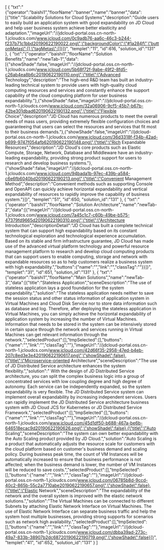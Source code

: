 [
	{
		"txt":"{\"operator\":\"baishi1\",\"floorName\":\"banner\",\"name\":\"banner\",\"data\":[{\"title\":\"Scalability Solutions for Cloud Systems\",\"description\":\"Guide users to easily build an application system with good expandability on JD Cloud and help user business system achieve better elasticity and adaptation.\",\"imageUrl\":\"//jdcloud-portal.oss.cn-north-1.jcloudcs.com/www.jcloud.com/0c9adb76-aa6c-46c3-b244-f237b71c1bbd20190622190022.png\",\"backgroundColor\":\"#1a284f\",\"buttonMetas\":[],\"tagMetas\":[]}]}",
		"templet":"11",
		"id":616,
		"solution_id":"131"
	},
	{
		"txt":"{\"operator\":\"baishi1\",\"floorName\":\"Solution Benefits\",\"name\":\"newTab-1\",\"data\":[{\"showShade\":false,\"imageUrl\":\"//jdcloud-portal.oss.cn-north-1.jcloudcs.com/www.jcloud.com/5b68f72f-9abe-49f2-8fd5-c26ab4ea8b6c20190622190110.png\",\"title\":\"Advanced Technology\",\"description\":\"The high-end R&D team has built an industry-leading technical system to provide users with high-quality cloud computing resources and services and constantly enhance the support capability of the cloud computing platform for user business expandability.\"},{\"showShade\":false,\"imageUrl\":\"//jdcloud-portal.oss.cn-north-1.jcloudcs.com/www.jcloud.com/32a06906-9cf5-45b7-b67b-42be301dbad620190622190132.png\",\"title\":\"Flexible Choice\",\"description\":\"JD Cloud has numerous products to meet the overall needs of mass users, providing extremely flexible configuration choices and guaranteeing that users can select the resources and services that fit most to their business demands.\"},{\"showShade\":false,\"imageUrl\":\"//jdcloud-portal.oss.cn-north-1.jcloudcs.com/www.jcloud.com/36d3318f-f34b-42ad-b699-9747f054afb620190622190148.png\",\"title\":\"Rich Expandable Resources\",\"description\":\"JD Cloud's core products such as Elastic Compute, Storage, Network, Database and Middleware have an industry-leading expandability, providing strong product support for users to research and develop business systems.\"},{\"showShade\":false,\"imageUrl\":\"//jdcloud-portal.oss.cn-north-1.jcloudcs.com/www.jcloud.com/94bada1b-97ec-439b-a584-c6e6fb6040bd20190622190213.png\",\"title\":\"Convenient Management Method\",\"description\":\"Convenient methods such as supporting Console and OpenAPI can quickly achieve horizontal expandability and vertical expandability of resources to rapidly improve the capability of business system.\"}]}",
		"templet":"51",
		"id":650,
		"solution_id":"131"
	},
	{
		"txt":"{\"operator\":\"baishi1\",\"floorName\":\"Solution Architecture\",\"name\":\"newTab-2\",\"data\":[{\"imageUrl\":\"//jdcloud-portal.oss.cn-north-1.jcloudcs.com/www.jcloud.com/7a45c1c7-c60b-49be-b575-47379fd9665d20190622190310.png\",\"title\":\"Architecture Introduction\",\"descriptionDetail\":\"JD Cloud has built a complete technical system that can support high expandability based on its constant technological exploration and technological experience accumulation. Based on its stable and firm infrastructure guarantee, JD Cloud has made use of the advanced virtual platform technology and powerful resource management platform to research and develop cloud computing products that can support users to enable computing, storage and network with expandable resources so as to help customers realize a business system with high expandability.\",\"buttons\":{\"name\":\"\",\"link\":\"\",\"classTag\":\"\"}}]}",
		"templet":"31",
		"id":651,
		"solution_id":"131"
	},
	{
		"txt":"{\"operator\":\"baishi1\",\"floorName\":\"Main Solutions\",\"name\":\"newTab-3\",\"data\":[{\"title\":\"Stateless Application\",\"sceneDescription\":\"The use of stateless application lays a good foundation for the system expandability.\",\"solution\":\"The stateless application needs neither to save the session status and other status information of application system in Virtual Machines and Cloud Disk Service nor to store data information such as database and log. Therefore, after deploying the stateless application in Virtual Machines, you can simply achieve the horizontal expandability of application system by increasing the number of Virtual Machines. Information that needs to be stored in the system can be intensively stored in certain space through the network and services running in Virtual Machines can get relevant information through the network.\",\"selectedProduct\":[],\"tmpSelected\":[],\"buttons\":{\"name\":\"\",\"link\":\"\",\"classTag\":\"\"},\"imageUrl\":\"//jdcloud-portal.oss.cn-north-1.jcloudcs.com/www.jcloud.com/42d66f35-2958-47ed-b4eb-207c8ed3e3e420190622190617.png\",\"showShade\":false},{\"title\":\"Microservice-oriented Architecture\",\"sceneDescription\":\"The use of JD Distributed Service architecture enhances the system flexibility.\",\"solution\":\" With the design of JD Distributed Service architecture, you can split the complex business logic into a group of concentrated services with low coupling degree and high degree of autonomy. Each service can be independently expanded, so the system expandability is very flexible. The JD Distributed Service system can implement overall expandability by increasing independent services. Users can rapidly implement the JD Distributed Service architecture business system with JD Cloud JCS for Kubernetes or JD Distributed Service Framework.\",\"selectedProduct\":[],\"tmpSelected\":[],\"buttons\":{\"name\":\"\",\"link\":\"\",\"classTag\":\"\"},\"imageUrl\":\"//jdcloud-portal.oss.cn-north-1.jcloudcs.com/www.jcloud.com/45d1df50-b688-467a-be6b-646518ecac9d20190622190626.png\",\"showShade\":false},{\"title\":\"Auto Scaling\",\"sceneDescription\":\"The system can own better expandability with the Auto Scaling product provided by JD Cloud.\",\"solution\":\"Auto Scaling is a product that automatically adjusts the resource scale for customers with the cloud platform based on customer's business demand and scaling policy. During business peak time, the count of VM Instances will be automatically increased to ensure that business performance is not affected; when the business demand is lower, the number of VM Instances will be reduced to save costs.\",\"selectedProduct\":[],\"tmpSelected\":[],\"buttons\":{\"name\":\"\",\"link\":\"\",\"classTag\":\"\"},\"imageUrl\":\"//jdcloud-portal.oss.cn-north-1.jcloudcs.com/www.jcloud.com/06785b8d-9ccd-40c2-865b-55c2a7710abe20190622190657.png\",\"showShade\":false},{\"title\":\"Elastic Network\",\"sceneDescription\":\"The expandability of the network and the overall system is improved with the elastic network solutions.\",\"solution\":\"The Virtual Machines can be connected to different Subnets by attaching Elastic Network Interface on Virtual Machines. The use of Elastic Network Interface can separate business traffic and help the system host multiple businesses, providing strong supports for scenarios such as network high availability.\",\"selectedProduct\":[],\"tmpSelected\":[],\"buttons\":{\"name\":\"\",\"link\":\"\",\"classTag\":\"\"},\"imageUrl\":\"//jdcloud-portal.oss.cn-north-1.jcloudcs.com/www.jcloud.com/dbba39ad-273c-49a7-833b-38907b2dc68720190622190719.png\",\"showShade\":false}]}",
		"templet":"41",
		"id":652,
		"solution_id":"131"
	}
]